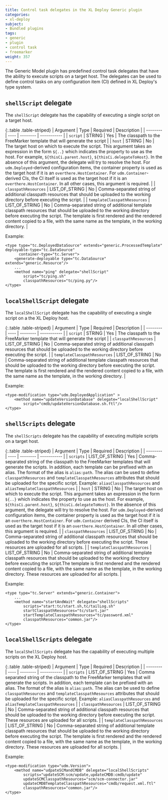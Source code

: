 ```yaml
---
title: Control task delegates in the XL Deploy Generic plugin
categories:
- xl-deploy
subject:
- Bundled plugins
tags:
- generic
- plugin
- control task
- freemarker
weight: 357
---
```


The Generic Model plugin has predefined control task delegates that have the ability to execute scripts on a target host. The delegates can be used to define control tasks on any configuration item (CI) defined in XL Deploy's type system.

## `shellScript` delegate

The `shellScript` delegate has the capability of executing a single script on a target host.

{:.table .table-striped}
| Argument | Type | Required | Description |
| -------- | ---- | -------- | ----------- |
| `script` | STRING | Yes | The classpath to the FreeMarker template that will generate the script |
| `host` | STRING | No | The target host on which to execute the script. This argument takes an expression in the form `${..}` which indicates the property to use as the host. For example, `${thisCi.parent.host}`, `${thisCi.delegateToHost}`. In the absence of this argument, the delegate will try to resolve the host. For `udm.Deployed`-derived configuration items, the container property is used as the target host if it is an `overthere.HostContainer`. For `udm.Container`-derived CIs, the CI itself is used as the target host if it is an `overthere.HostContainer`. In all other cases, this argument is required. |
| `classpathResources` | LIST_OF_STRING | No | Comma-separated string of additional classpath resources that should be uploaded to the working directory before executing the script. |
| `templateClasspathResources` | LIST_OF_STRING | No | Comma-separated string of additional template classpath resources that should be uploaded to the working directory before executing the script. The template is first rendered and the rendered content copied to a file, with the same name as the template, in the working directory. |

Example:

	<type type="tc.DeployedDataSource" extends="generic.ProcessedTemplate" deployable-type="tc.DataSource"
	      container-type="tc.Server">
	    <generate-deployable type="tc.DataSource" extends="generic.Resource"/>
		...
	    <method name="ping" delegate="shellScript"
	        script="tc/ping.sh"
	        classpathResources="tc/ping.py"/>
	</type>

## `localShellScript` delegate

The `localShellScript` delegate has the capability of executing a single script on a the XL Deploy host.

{:.table .table-striped}
| Argument | Type | Required | Description |
| -------- | ---- | -------- | ----------- |
| `script` | STRING | Yes | The classpath to the FreeMarker template that will generate the script |
| `classpathResources` | LIST_OF_STRING | No | Comma-separated string of additional classpath resources that should be uploaded to the working directory before executing the script. |
| `templateClasspathResources` | LIST_OF_STRING | No | Comma-separated string of additional template classpath resources that should be uploaded to the working directory before executing the script. The template is first rendered and the rendered content copied to a file, with the same name as the template, in the working directory. |

Example:

	<type-modification type="udm.DeployedApplication" >
	    <method name="updateVersionDatabase" delegate="localShellScript"
	        script="cmdb/updateVersionDatabase.sh.ftl"/>
	</type>

## `shellScripts` delegate

The `shellScripts` delegate has the capability of executing multiple scripts on a target host.

{:.table .table-striped}
| Argument | Type | Required | Description |
| -------- | ---- | -------- | ----------- |
| `scripts` | LIST_OF_STRING | Yes | Comma-separated string of the classpath to the FreeMarker templates that will generate the scripts. In addition, each template can be prefixed with an alias. The format of the alias is `alias:path`. The alias can be used to define `classpathResources` and `templateClasspathResources` attributes that should be uploaded for the specific script. Example: `aliasClasspathResources` and `aliasTemplateClasspathResources` |
| `host` | STRING | No | The target host on which to execute the script. This argument takes an expression in the form `${..}` which indicates the property to use as the host. For example, `${thisCi.parent.host}`, `${thisCi.delegateToHost}`. In the absence of this argument, the delegate will try to resolve the host. For `udm.Deployed`-derived configuration items, the container property is used as the target host if it is an `overthere.HostContainer`. For `udm.Container` derived CIs, the CI itself is used as the target host if it is an `overthere.HostContainer`. In all other cases, this argument is required. |
| `classpathResources` | LIST_OF_STRING | No | Comma-separated string of additional classpath resources that should be uploaded to the working directory before executing the script. These resources are uploaded for all scripts. |
| `templateClasspathResources` | LIST_OF_STRING | No | Comma-separated string of additional template classpath resources that should be uploaded to the working directory before executing the script.The template is first rendered and the rendered content copied to a file, with the same name as the template, in the working directory. These resources are uploaded for all scripts. |

Example:

	<type type="tc.Server" extends="generic.Container">
		...
	    <method name="startAndWait" delegate="shellScripts"
	        scripts="start:tc/start.sh,tc/tailLog.sh"
	        startClasspathResources="tc/start.jar"
	        startTemplateClasspathResources="tc/password.xml"
	        classpathResources="common.jar"/>
	</type>

## `localShellScripts` delegate

The `localShellScripts` delegate has the capability of executing multiple scripts on the XL Deploy host.

{:.table .table-striped}
| Argument | Type | Required | Description |
| -------- | ---- | -------- | ----------- |
| `scripts` | LIST_OF_STRING | Yes | Comma separated string of the classpath to the FreeMarker templates that will generate the scripts. In addition, each template can be prefixed with an alias. The format of the alias is `alias:path`. The alias can be used to define `classpathResources` and `templateClasspathResources` attributes that should be uploaded for the specific script. Example: `aliasClasspathResources` and `aliasTemplateClasspathResources` |
| `classpathResources` | LIST_OF_STRING | No | Comma-separated string of additional classpath resources that should be uploaded to the working directory before executing the script. These resources are uploaded for all scripts. |
| `templateClasspathResources` | LIST_OF_STRING | No | Comma-separated string of additional template classpath resources that should be uploaded to the working directory before executing the script. The template is first rendered and the rendered content copied to a file, with the same name as the template, in the working directory. These resources are uploaded for all scripts. |

Example:

	<type-modification type="udm.Version">
	    <method name="udpateSCMandCMDB" delegate="localShellScripts"
            scripts="updateSCM:scm/update,updateCMDB:cmdb/update"
            updateSCMClasspathResources="scm/scm-connector.jar"
            updateCMDBTemplateClasspathResources="cmdb/request.xml.ftl"
            classpathResources="common.jar"/>
	</type>
